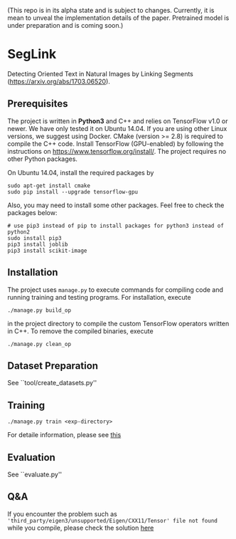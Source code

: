 (This repo is in its alpha state and is subject to changes. Currently, it is mean to unveal the implementation details of the paper. Pretrained model is under preparation and is coming soon.)

# SegLink

Detecting Oriented Text in Natural Images by Linking Segments (https://arxiv.org/abs/1703.06520).

## Prerequisites

The project is written in **Python3** and C++ and relies on TensorFlow v1.0 or newer. We
have only tested it on Ubuntu 14.04. If you are using other Linux versions, we suggest using Docker. CMake (version >= 2.8) is required to compile the C++ code. Install TensorFlow (GPU-enabled) by following the instructions on https://www.tensorflow.org/install/. The project requires no other Python packages.

On Ubuntu 14.04, install the required packages by
```
sudo apt-get install cmake
sudo pip install --upgrade tensorflow-gpu
```

Also, you may need to install some other packages.
Feel free to check the packages below:

```
# use pip3 instead of pip to install packages for python3 instead of python2
sudo install pip3
pip3 install joblib
pip3 install scikit-image
```

## Installation

The project uses `manage.py` to execute commands for compiling code and running training and testing programs. For installation, execute
```
./manage.py build_op
```
in the project directory to compile the custom TensorFlow operators written in C++. To remove the compiled binaries, execute
```
./manage.py clean_op
```

## Dataset Preparation

See ``tool/create_datasets.py''

## Training

```
./manage.py train <exp-directory>
```

For detaile information, please see [this](HowToTrain.md)

## Evaluation

See ``evaluate.py''


## Q&A
If you encounter the problem such as `'third_party/eigen3/unsupported/Eigen/CXX11/Tensor' file not found` while you compile, please check the solution [here](https://github.com/bgshih/seglink/issues/1#issuecomment-327790608)
